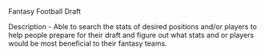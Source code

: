 Fantasy Football Draft

Description -
Able to search the stats of desired positions and/or players to help people prepare for their draft and figure out what stats and or players would be most beneficial to their fantasy teams.